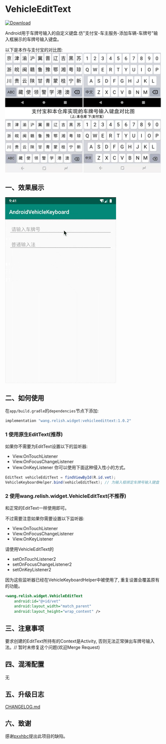 # VehicleEditText

[ ![Download](https://api.bintray.com/packages/relish-wang/maven/vehicleedittext/images/download.svg?version=1.0.1) ](https://bintray.com/relish-wang/maven/vehicleedittext/1.0.1/link)

Android用于车牌号输入的自定义键盘.仿"支付宝-车主服务-添加车辆-车牌号"输入框展示的车牌号输入键盘。

以下是本作与支付宝的对比图:
![对比图](./art/compare.png)

## 一、效果展示

![效果展示](./art/view.gif)

## 二、如何使用

在`app/build.gradle`的`dependencies`节点下添加:
```groovy
implementation "wang.relish.widget:vehicleedittext:1.0.2"
```

### 1 使用原生EditText(**推荐**)
如果你不需要为EditText设置以下的监听器:
- View.OnTouchListener
- View.OnFocusChangeListener
- View.OnKeyListener
你可以使用下面这种侵入性小的方式。

```java
EditText vehicleEditText = findViewById(R.id.vet);
VehicleKeyboardHelper.bind(vehicleEditText); // 为输入框绑定车牌号输入键盘
```

### 2 使用wang.relish.widget.VehicleEditText(不推荐)

和正常的EditText一样使用即可。

不过需要注意如果你需要设置以下监听器:
- View.OnTouchListener
- View.OnFocusChangeListener
- View.OnKeyListener

请使用VehicleEditText的
- setOnTouchListener2
- setOnFocusChangeListener2
- setOnKeyListener2

因为这些监听器已经在VehicleKeyboardHelper中被使用了, 重复设置会覆盖原有的功能。

```xml
<wang.relish.widget.VehicleEditText
    android:id="@+id/vet"
    android:layout_width="match_parent"
    android:layout_height="wrap_content" />
```

## 三、注意事项

要求创建的EditText所持有的Context是Activity, 否则无法正常弹出车牌号输入法。// 暂时未修复这个问题(欢迎Merge Request)

## 四、混淆配置

无

## 五、升级日志

[CHANGELOG.md](./CHANGELOG.md)

## 六、致谢

感谢[pxxhbc](https://github.com/pxxhbc)提出此项目的缺陷。